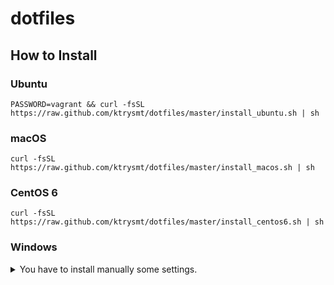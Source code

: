 # dotfiles

## How to Install

### Ubuntu

```
PASSWORD=vagrant && curl -fsSL https://raw.github.com/ktrysmt/dotfiles/master/install_ubuntu.sh | sh
```

### macOS

```
curl -fsSL https://raw.github.com/ktrysmt/dotfiles/master/install_macos.sh | sh
```

### CentOS 6

```
curl -fsSL https://raw.github.com/ktrysmt/dotfiles/master/install_centos6.sh | sh
```

### Windows

<details>
<summary>You have to install manually some settings.</summary>

1. Install the font [RictyDiminished](https://github.com/edihbrandon/RictyDiminished).
2. Install [MSYS2](https://msys2.github.io/).
3. Install Packages via pacman.
  - `pacman -S git tig make zsh tmux make winpty python`
  - `git clone https://github.com/tarjoilija/zgen.git ~/.zgen`
  - `git clone https://github.com/ktrysmt/dotfiles ~/dotfiles`
4. mklink
  - Open cmd.exe by Administrator.
  - `cd C:\msys64\home\USERNAME`
  - `mklink .minttyrc dotfiles\.minttyrc`
  - `mklink .zshenv dotfiles\.zshenv.win`
  - `mklink .zshrc dotfiles\.zshrc.win`
  - `mklink .vimrc dotfiles\.vimrc`
  - `mklink .tmux.conf dotfiles\.tmux.conf.win`
  - `mklink .gitconfig dotfiles\.gitconfig`
  - `mklink .tern-project dotfiles\.tern-project`
  - `mklink /D .config dotfiles\.config`
5. Create starter batch file as ZSH
  - `cp $HOME/../../msys2_shell.cmd $HOME/../../msys2_zsh.cmd`
  - `sed -i -e "s/bash/zsh/g" $HOME/../../msys2_zsh.cmd`
  - Open `msys2_zsh.cmd` and Enjoy! :smile:
  
</details>

